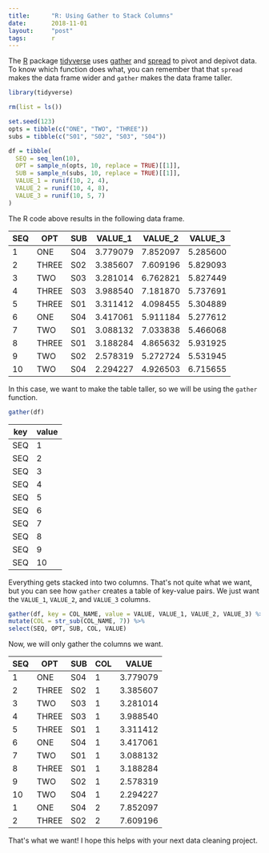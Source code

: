 ```yaml
---
title:      "R: Using Gather to Stack Columns"
date:       2018-11-01
layout:     "post"
tags:       r
---
```


The [R](https://www.r-project.org/) package [tidyverse](https://www.tidyverse.org/) uses [gather](https://tidyr.tidyverse.org/reference/gather.html) and [spread](https://tidyr.tidyverse.org/reference/spread.html) to pivot and depivot data. To know which function does what, you can remember that that `spread` makes the data frame wider and `gather` makes the data frame taller.

```r
library(tidyverse)

rm(list = ls())

set.seed(123)
opts = tibble(c("ONE", "TWO", "THREE"))
subs = tibble(c("S01", "S02", "S03", "S04"))

df = tibble(
  SEQ = seq_len(10),
  OPT = sample_n(opts, 10, replace = TRUE)[[1]],
  SUB = sample_n(subs, 10, replace = TRUE)[[1]],
  VALUE_1 = runif(10, 2, 4),
  VALUE_2 = runif(10, 4, 8),
  VALUE_3 = runif(10, 5, 7)
)
```

The R code above results in the following data frame.

| SEQ | OPT   | SUB | VALUE_1  | VALUE_2  | VALUE_3  |
|-----|-------|-----|----------|----------|----------|
| 1   | ONE   | S04 | 3.779079 | 7.852097 | 5.285600 |
| 2   | THREE | S02 | 3.385607 | 7.609196 | 5.829093 |
| 3   | TWO   | S03 | 3.281014 | 6.762821 | 5.827449 |
| 4   | THREE | S03 | 3.988540 | 7.181870 | 5.737691 |
| 5   | THREE | S01 | 3.311412 | 4.098455 | 5.304889 |
| 6   | ONE   | S04 | 3.417061 | 5.911184 | 5.277612 |
| 7   | TWO   | S01 | 3.088132 | 7.033838 | 5.466068 |
| 8   | THREE | S01 | 3.188284 | 4.865632 | 5.931925 |
| 9   | TWO   | S02 | 2.578319 | 5.272724 | 5.531945 |
| 10  | TWO   | S04 | 2.294227 | 4.926503 | 6.715655 |

In this case, we want to make the table taller, so we will be using the `gather` function.

```R
gather(df)
```

| key | value |
|-----|-------|
| SEQ | 1     |
| SEQ | 2     |
| SEQ | 3     |
| SEQ | 4     |
| SEQ | 5     |
| SEQ | 6     |
| SEQ | 7     |
| SEQ | 8     |
| SEQ | 9     |
| SEQ | 10    |

Everything gets stacked into two columns. That's not quite what we want, but you can see how `gather` creates a table of key-value pairs. We just want the `VALUE_1`, `VALUE_2`, and `VALUE_3` columns.

```R
gather(df, key = COL_NAME, value = VALUE, VALUE_1, VALUE_2, VALUE_3) %>%
mutate(COL = str_sub(COL_NAME, 7)) %>%
select(SEQ, OPT, SUB, COL, VALUE)
```

Now, we will only gather the columns we want.

| SEQ | OPT   | SUB | COL | VALUE    |
|-----|-------|-----|-----|----------|
| 1   | ONE   | S04 | 1   | 3.779079 |
| 2   | THREE | S02 | 1   | 3.385607 |
| 3   | TWO   | S03 | 1   | 3.281014 |
| 4   | THREE | S03 | 1   | 3.988540 |
| 5   | THREE | S01 | 1   | 3.311412 |
| 6   | ONE   | S04 | 1   | 3.417061 |
| 7   | TWO   | S01 | 1   | 3.088132 |
| 8   | THREE | S01 | 1   | 3.188284 |
| 9   | TWO   | S02 | 1   | 2.578319 |
| 10  | TWO   | S04 | 1   | 2.294227 |
| 1   | ONE   | S04 | 2   | 7.852097 |
| 2   | THREE | S02 | 2   | 7.609196 |

That's what we want! I hope this helps with your next data cleaning project.
 